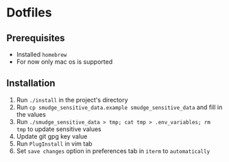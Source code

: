 # Dotfiles
## Prerequisites
- Installed `homebrew`
- For now only mac os is supported
## Installation
1. Run `./install` in the project's directory
2. Run `cp smudge_sensitive_data.example smudge_sensitive_data` and fill in the values
2. Run `./smudge_sensitive_data > tmp; cat tmp > .env_variables; rm tmp` to update sensitive values
3. Update git gpg key value
3. Run `PlugInstall` in vim tab
3. Set `save changes` option in preferences tab in `iterm` to `automatically`
